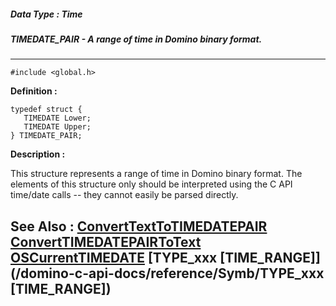 ##### Data Type : Time
##### TIMEDATE_PAIR - A range of time in Domino binary format.
---
```
#include <global.h>
```

**Definition :**
```
typedef struct {
   TIMEDATE Lower;
   TIMEDATE Upper;
} TIMEDATE_PAIR;
```

**Description :**

This structure represents a range of time in Domino binary format. The elements of this structure only should be interpreted using the C API time/date calls -- they cannot easily be parsed directly.


**See Also :**
[ConvertTextToTIMEDATEPAIR](/domino-c-api-docs/reference/Func/ConvertTextToTIMEDATEPAIR)
[ConvertTIMEDATEPAIRToText](/domino-c-api-docs/reference/Func/ConvertTIMEDATEPAIRToText)
[OSCurrentTIMEDATE](/domino-c-api-docs/reference/Func/OSCurrentTIMEDATE)
[TYPE_xxx [TIME_RANGE]](/domino-c-api-docs/reference/Symb/TYPE_xxx [TIME_RANGE])
---
